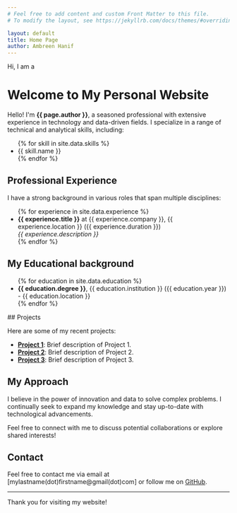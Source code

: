 ```yaml
---
# Feel free to add content and custom Front Matter to this file.
# To modify the layout, see https://jekyllrb.com/docs/themes/#overriding-theme-defaults

layout: default
title: Home Page
author: Ambreen Hanif
---
```


<!-- Rotating Text Container -->
<div class="rotating-text">
  <span id="dynamic-text">Hi, I am a </span>
  <span id="rotating-words"></span>
</div>

# Welcome to My Personal Website

Hello! I'm **{{ page.author }}**, a seasoned professional with extensive experience in technology and data-driven fields. I specialize in a range of technical and analytical skills, including:

<ul>
  {% for skill in site.data.skills %}
    <li><i class="{{ skill.icon }}"></i> {{ skill.name }}</li>
  {% endfor %}
</ul>

## Professional Experience

I have a strong background in various roles that span multiple disciplines:

<ul>
  {% for experience in site.data.experience %}
    <li>
      <i class="{{ experience.icon }}"></i>
      <strong>{{ experience.title }}</strong> at {{ experience.company }}, {{ experience.location }} ({{ experience.duration }})
      <br>
      <i>{{ experience.description }}</i>
    </li>
  {% endfor %}
</ul>

## My Educational background

<ul>
  {% for education in site.data.education %}
    <li>
      <i class="{{ education.icon }}"></i>
      <strong>{{ education.degree }}</strong>, {{ education.institution }} ({{ education.year }}) - {{ education.location }}
    </li>
  {% endfor %}
</ul>
## Projects

Here are some of my recent projects:

- **[Project 1](#)**: Brief description of Project 1.
- **[Project 2](#)**: Brief description of Project 2.
- **[Project 3](#)**: Brief description of Project 3.

## My Approach

I believe in the power of innovation and data to solve complex problems. I continually seek to expand my knowledge and stay up-to-date with technological advancements.

Feel free to connect with me to discuss potential collaborations or explore shared interests!

## Contact

Feel free to contact me via email at [mylastname(dot)firstname@gmail(dot)com] or follow me on [GitHub](https://github.com/umberh).

---

Thank you for visiting my website!


<!-- Link the JavaScript file -->
<script src="{{ '/assets/js/scripts.js' | relative_url }}"></script>
